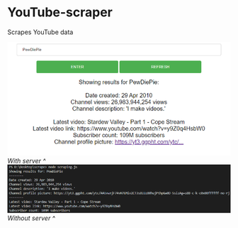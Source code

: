 # YouTube-scraper
Scrapes YouTube data

<img src="example.PNG" />
<i>With server ^</i>
<br>
<img src="example2.PNG" />
<i>Without server ^</i>
